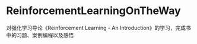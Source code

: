 # ReinforcementLearningOnTheWay
对强化学习导论《Reinforcement Learning - An Introduction》的学习，完成书中的习题、案例编程以及感悟
